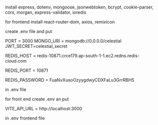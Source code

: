 install express, dotenv, mongoose, jsonwebtoken, bcrypt, cookie-parser, cors, morgan, express-validator, ioredis

for frontend install react-router-dom, axios, remixicon

create .env file and put

PORT = 3000
MONGO_URI = mongodb://0.0.0.0/celestial
JWT_SECRET=celestial_secret

REDIS_HOST = redis-10871.crce179.ap-south-1-1.ec2.redns.redis-cloud.com

REDIS_PORT = 10871

REDIS_PASSWORD = FuaNvXusoOzyygdwyCDXFaLu3GrrRBH5

in .env file

for front end create .env an put

VITE_API_URL = http://localhost:3000

in .env frontend file


